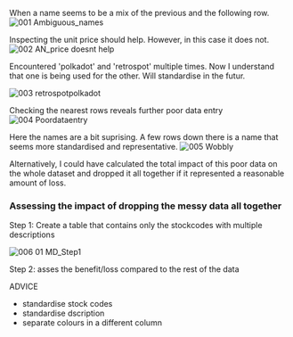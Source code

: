 When a name seems to be a mix of the previous and the following row.
![001 Ambiguous_names](https://github.com/user-attachments/assets/c4d05b88-3a53-453c-9a89-7ab9b40fac7d)

Inspecting the unit price should help.
However, in this case it does not.
![002 AN_price doesnt help](https://github.com/user-attachments/assets/65e03a9d-55b6-4fc8-b3b9-f46db0306c0a)

Encountered 'polkadot' and 'retrospot' multiple times. Now I understand that one is being used for the other.
Will standardise in the futur.

![003 retrospotpolkadot](https://github.com/user-attachments/assets/c51b8913-6f8e-4dc7-b8b1-ede238ac382c)


Checking the nearest rows reveals further poor data entry
![004 Poordataentry](https://github.com/user-attachments/assets/89e5d39d-b03c-48e5-a058-f45ecab4fbe7)

Here the names are a bit suprising. A few rows down there is a name that seems more standardised and representative.
![005 Wobbly](https://github.com/user-attachments/assets/2732a8c3-9d68-4e11-a084-1a2f0be764d8)

Alternatively, I could have calculated the total impact of this poor data on the whole dataset and dropped it all together if it represented a reasonable amount of loss.

### Assessing the impact of dropping the messy data all together
Step 1: Create a table that contains only the stockcodes with multiple descriptions

![006 01 MD_Step1](https://github.com/user-attachments/assets/d7f2ef68-560e-4018-b6f7-8ad26aa90260)

Step 2: asses the benefit/loss compared to the rest of the data

ADVICE
- standardise stock codes
- standardise dscription
- separate colours in a different column
